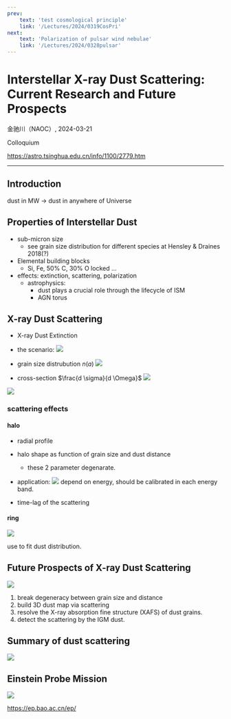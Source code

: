 ```yaml
---
prev:
    text: 'test cosmological principle'
    link: '/Lectures/2024/0319CosPri'
next: 
    text: 'Polarization of pulsar wind nebulae'
    link: '/Lectures/2024/0328pulsar'
---
```


# Interstellar X-ray Dust Scattering: Current Research and Future Prospects

金驰川（NAOC）, 2024-03-21

Colloquium

https://astro.tsinghua.edu.cn/info/1100/2779.htm

--- 

## Introduction

dust in MW -> dust in anywhere of Universe 

## Properties of Interstellar Dust 

- sub-micron size 
  - see grain size distribution for different species at Hensley & Draines 2018(?)
- Elemental building blocks
  - Si, Fe, 50% C, 30% O  locked ...
- effects: extinction, scattering, polarization
  - astrophysics:
    - dust plays a crucial role through the lifecycle of ISM
    - AGN torus 

## X-ray Dust Scattering

- X-ray Dust Extinction 

- the scenario: 
![](image-13.png)

- grain size distrubution $n(a)$
  ![](image-14.png)
- cross-section $\frac{d \sigma}{d \Omega}$ 
  ![](image-15.png)

![](image-21.png)

### scattering effects

#### halo

- radial profile 
- halo shape as function of grain size and dust distance 
  - these 2 parameter degenarate. 

- application: 
  ![](image-16.png)
  depend on energy, should be calibrated in each energy band. 

- time-lag of the scattering 

#### ring

![](image-17.png)

use to fit dust distribution. 

## Future Prospects of X-ray Dust Scattering

![](image-18.png)

1. break degeneracy between grain size and distance
2. build 3D dust map via scattering
3. resolve the X-ray absorption fine structure (XAFS) of dust grains.
4. detect the scattering by the IGM dust.

## Summary of dust scattering

![](image-19.png)

## Einstein Probe Mission

![](image-20.png)

https://ep.bao.ac.cn/ep/
